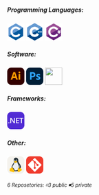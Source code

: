 <div>
  <h5 align="left">Programming Languages:</h5> 
  <img src="https://raw.githubusercontent.com/devicons/devicon/master/icons/c/c-original.svg" width="40" height="40"/>
  <img src="https://raw.githubusercontent.com/devicons/devicon/master/icons/cplusplus/cplusplus-original.svg" width="40" height="40"/>
  <img src="https://raw.githubusercontent.com/devicons/devicon/master/icons/csharp/csharp-original.svg" width="40" height="40"/>
  <h5 align="left">Software:</h5>
  <img src="https://raw.githubusercontent.com/tandpfun/skill-icons/refs/heads/main/icons/Illustrator.svg" width="40" height="40" />
  <img src="https://raw.githubusercontent.com/tandpfun/skill-icons/refs/heads/main/icons/Photoshop.svg" width="40" height="40" />
  <img src="https://upload.wikimedia.org/wikipedia/commons/4/48/Adobe_InDesign_CC_icon.svg" width="40" height="40" />
  <h5 align="left">Frameworks:</h5>
  <img src="https://raw.githubusercontent.com/tandpfun/skill-icons/refs/heads/main/icons/DotNet.svg" width="40" height="40" />
  <h5 align="left">Other:</h5>
  <img src="https://raw.githubusercontent.com/tandpfun/skill-icons/refs/heads/main/icons/Linux-Light.svg" width="40" height="40" />
  <img src="https://raw.githubusercontent.com/tandpfun/skill-icons/refs/heads/main/icons/Git.svg" width="40" height="40" />
</div>

<small> _6 Reposetories: ◽3 public ◾5 private_ </small>
